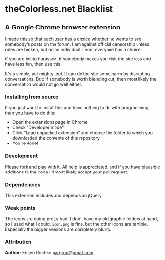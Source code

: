 # theColorless.net Blacklist
## A Google Chrome browser extension

I made this so that each user has a choice whether he wants to see
somebody's posts on the forum. I am against official censorship unless
rules are broken, but on an individual's end, everyone has a choice.

If you are being harassed, if somebody makes you visit the site less
and have less fun, then use this.

It's a simple, yet mighty tool. It can do the site some harm by
disrupting conversations. But: If somebody is worth blending out, then
most likely the conversation would not go well either.

### Installing from source

If you just want to install this and have nothing to do with
programming, then you have to do this:

* Open the extensions page in Chrome
* Check "Developer mode"
* Click "Load unpacked extension" and choose the folder to which you
  downloaded the contents of this repository
* You're done!

### Development

Please fork and play with it. All help is appreciated, and if you have
plausible additions to the code I'll most likely accept your pull
request.

### Dependencies

This extension includes and depends on jQuery.

### Weak points

The icons are doing pretty bad. I don't have my old graphic folders at
hand, so I used what I could. `icon.png` is fine, but the other icons
are terrible. Especially the bigger versions are completely blurry.

### Attribution

**Author**: Eugen Rochko <gargron@gmail.com>